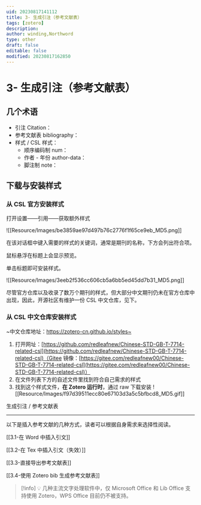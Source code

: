 ```yaml
---
uid: 20230817141112
title: 3- 生成引注（参考文献表）
tags: [zotero]
description: 
author: winding,Northword
type: other
draft: false
editable: false
modified: 20230817162850
---
```


# 3- 生成引注（参考文献表）

几个术语
----

* 引注 Citation：
* 参考文献表 bibliography：
* 样式 / CSL 样式：
    * 顺序编码制 num：
    * 作者 - 年份 author-data：
    * 脚注制 note：

下载与安装样式
-------

### 从 CSL 官方安装样式

打开设置——引用——获取额外样式

![[Resource/Images/be3859ae97d497b76c2776f1f65ce9eb_MD5.png]]

在该对话框中键入需要的样式的关键词，通常是期刊的名称，下方会列出符合项。

鼠标悬浮在标题上会显示预览。

单击标题即可安装样式。

![[Resource/Images/3eeb2f536cc606cb5a6bb5ed45dd7b31_MD5.png]]

尽管官方仓库以及收录了数万个期刊的样式，但大部分中文期刊仍未在官方仓库中出现，因此，开源社区有维护一份 CSL 中文仓库，见下。

### 从 CSL 中文仓库安装样式

~中文仓库地址：<https://zotero-cn.github.io/styles~>

1. 打开网址：[https://github.com/redleafnew/Chinese-STD-GB-T-7714-related-csl](https://github.com/redleafnew/Chinese-STD-GB-T-7714-related-csl)（Gitee 镜像：[https://gitee.com/redleafnew00/Chinese-STD-GB-T-7714-related-csl](https://gitee.com/redleafnew00/Chinese-STD-GB-T-7714-related-csl)）
2. 在文件列表下方的自述文件里找到符合自己需求的样式
3. 找到这个样式文件，**在 Zotero 运行时**，通过 raw 下载安装
    ![[Resource/Images/f97d39511ecc80e67103d3a5c5bfbcd8_MD5.gif]]

生成引注 / 参考文献表

---

以下是插入参考文献的几种方式，读者可以根据自身需求来选择性阅读。

[[3.1-在 Word 中插入引文]]

[[3.2-在 Tex 中插入引文（失效）]]

[[3.3-直接导出参考文献表]]

[[3.4-使用 Zotero bib 生成参考文献表]]

> [!info]
> 💡 几种主流文字处理软件中，仅 Microsoft Office 和 Lib Office 支持使用 Zotero，WPS Office 目前仍不被支持。